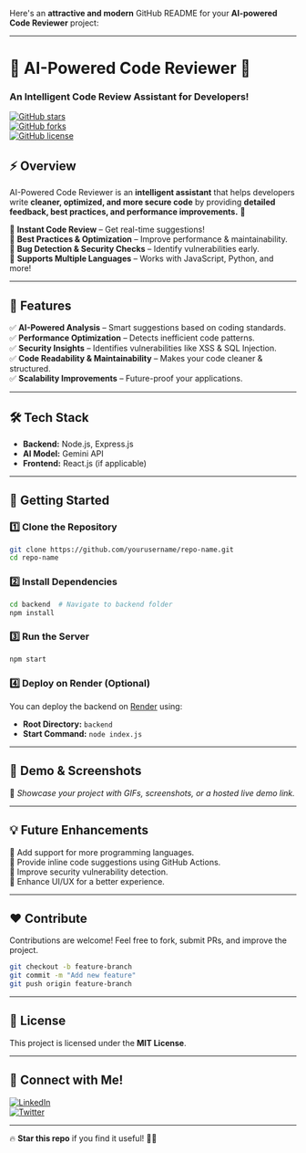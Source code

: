Here's an **attractive and modern** GitHub README for your **AI-powered Code Reviewer** project:  

---  

# 🚀 AI-Powered Code Reviewer 🤖  

### **An Intelligent Code Review Assistant for Developers!**  

[![GitHub stars](https://img.shields.io/github/stars/yourusername/repo-name?style=for-the-badge)](https://github.com/yourusername/repo-name/stargazers)  
[![GitHub forks](https://img.shields.io/github/forks/yourusername/repo-name?style=for-the-badge)](https://github.com/yourusername/repo-name/network)  
[![GitHub license](https://img.shields.io/github/license/yourusername/repo-name?style=for-the-badge)](https://github.com/yourusername/repo-name/blob/main/LICENSE)  

## ⚡ **Overview**  
AI-Powered Code Reviewer is an **intelligent assistant** that helps developers write **cleaner, optimized, and more secure code** by providing **detailed feedback, best practices, and performance improvements.** 🚀  

🔹 **Instant Code Review** – Get real-time suggestions!  
🔹 **Best Practices & Optimization** – Improve performance & maintainability.  
🔹 **Bug Detection & Security Checks** – Identify vulnerabilities early.  
🔹 **Supports Multiple Languages** – Works with JavaScript, Python, and more!  

---

## 🎯 **Features**  

✅ **AI-Powered Analysis** – Smart suggestions based on coding standards.  
✅ **Performance Optimization** – Detects inefficient code patterns.  
✅ **Security Insights** – Identifies vulnerabilities like XSS & SQL Injection.  
✅ **Code Readability & Maintainability** – Makes your code cleaner & structured.  
✅ **Scalability Improvements** – Future-proof your applications.  

---

## 🛠 **Tech Stack**  

- **Backend:** Node.js, Express.js  
- **AI Model:** Gemini API  
- **Frontend:** React.js (if applicable)  

---

## 🚀 **Getting Started**  

### **1️⃣ Clone the Repository**  
```bash
git clone https://github.com/yourusername/repo-name.git
cd repo-name
```

### **2️⃣ Install Dependencies**  
```bash
cd backend  # Navigate to backend folder
npm install
```

### **3️⃣ Run the Server**  
```bash
npm start
```

### **4️⃣ Deploy on Render (Optional)**  
You can deploy the backend on [Render](https://render.com/) using:  
- **Root Directory:** `backend`  
- **Start Command:** `node index.js`  

---

## 🎨 **Demo & Screenshots**  
📸 _Showcase your project with GIFs, screenshots, or a hosted live demo link._  

---

## 💡 **Future Enhancements**  

🔹 Add support for more programming languages.  
🔹 Provide inline code suggestions using GitHub Actions.  
🔹 Improve security vulnerability detection.  
🔹 Enhance UI/UX for a better experience.  

---

## ❤️ **Contribute**  
Contributions are welcome! Feel free to fork, submit PRs, and improve the project.  

```bash
git checkout -b feature-branch
git commit -m "Add new feature"
git push origin feature-branch
```

---

## 📜 **License**  
This project is licensed under the **MIT License**.  

---

## 🤝 **Connect with Me!**  
[![LinkedIn](https://img.shields.io/badge/LinkedIn-Connect-blue?style=for-the-badge&logo=linkedin)](https://linkedin.com/in/your-profile)  
[![Twitter](https://img.shields.io/badge/Twitter-Follow-blue?style=for-the-badge&logo=twitter)](https://twitter.com/yourprofile)  

---

🔥 **Star this repo** if you find it useful! 🚀✨  
